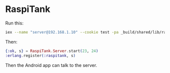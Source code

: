 # RaspiTank

Run this:

```sh
iex --name "server@192.168.1.10" --cookie test -pa _build/shared/lib/raspi_tank/ebin/ -pa _build/shared/lib/exactor/ebin/
```

Then:

```elixir
{:ok, s} = RaspiTank.Server.start(23, 24)
:erlang.register(:raspitank, s)
```

Then the Android app can talk to the server.
